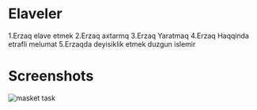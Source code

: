 # Elaveler
1.Erzaq elave etmek
2.Erzaq axtarmq
3.Erzaq Yaratmaq
4.Erzaq Haqqinda etrafli melumat
5.Erzaqda deyisiklik etmek duzgun islemir

# Screenshots
![masket task](https://github.com/HuseynGPT/WPF-Online-Store/assets/131697602/8356bdf7-239e-45fd-9f62-eef095b15a18)
